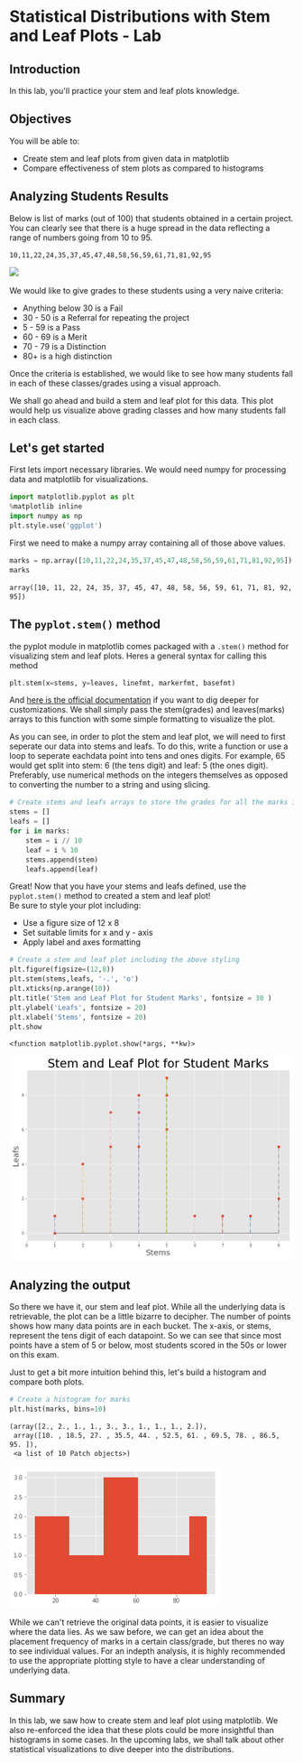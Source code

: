 
# Statistical Distributions with Stem and Leaf Plots - Lab

## Introduction

In this lab, you'll practice your stem and leaf plots knowledge.

## Objectives

You will be able to:

* Create stem and leaf plots from given data in matplotlib
* Compare effectiveness of stem plots as compared to histograms

## Analyzing Students Results

Below is list of marks (out of 100) that students obtained in a certain project. You can clearly see that there is a huge spread in the data reflecting a range of numbers going from 10 to 95. 

```
10,11,22,24,35,37,45,47,48,58,56,59,61,71,81,92,95
```
![](http://www.dasportsvault.com/wp-content/uploads/2016/05/results_icon.jpg?w=240)

We would like to give grades to these students using a very naive criteria:
* Anything below 30 is a Fail
* 30 - 50 is a Referral for repeating the project
* 5 - 59 is a Pass
* 60 - 69 is a Merit
* 70 - 79 is a Distinction
* 80+ is a high distinction

Once the criteria is established, we would like to see how many students fall in each of these classes/grades using a visual approach.

We shall go ahead and build a stem and leaf plot for this data. This plot would help us visualize above grading classes and how many students fall in each class.

## Let's get started 
First lets import necessary libraries. We would need numpy for processing data and matplotlib for visualizations. 


```python
import matplotlib.pyplot as plt
%matplotlib inline
import numpy as np
plt.style.use('ggplot')
```

First we need to make a numpy array containing all of those above values.


```python
marks = np.array([10,11,22,24,35,37,45,47,48,58,56,59,61,71,81,92,95])
marks
```




    array([10, 11, 22, 24, 35, 37, 45, 47, 48, 58, 56, 59, 61, 71, 81, 92, 95])



##  The `pyplot.stem()`  method

the pyplot module in matplotlib comes packaged with a `.stem()` method for visualizing stem and leaf plots. Heres a general syntax for calling this method
```python
plt.stem(x=stems, y=leaves, linefmt, markerfmt, basefmt)
```
And [here is the official documentation](https://matplotlib.org/api/_as_gen/matplotlib.pyplot.stem.html) if you want to dig deeper for customizations. We shall simply pass the stem(grades) and leaves(marks) arrays to this function with some simple formatting to visualize the plot.

As you can see, in order to plot the stem and leaf plot, we will need to first seperate our data into stems and leafs.
To do this, write a function or use a loop to seperate eachdata point into tens and ones digits. For example, 65 would get split into stem: 6 (the tens digit) and leaf: 5 (the ones digit). Preferably, use numerical methods on the integers themselves as opposed to converting the number to a string and using slicing.


```python
# Create stems and leafs arrays to store the grades for all the marks in marks array, in the same order.
stems = []   
leafs = []
for i in marks:
    stem = i // 10
    leaf = i % 10
    stems.append(stem)
    leafs.append(leaf)
```

Great! Now that you have your stems and leafs defined, use the `pyplot.stem()` method to created a stem and leaf plot!   
Be sure to style your plot including:

* Use a figure size of 12 x 8
* Set suitable limits for x and y - axis 
* Apply label and axes formatting 


```python
# Create a stem and leaf plot including the above styling
plt.figure(figsize=(12,8))
plt.stem(stems,leafs, '-.', 'o')
plt.xticks(np.arange(10))
plt.title('Stem and Leaf Plot for Student Marks', fontsize = 30 )
plt.ylabel('Leafs', fontsize = 20)
plt.xlabel('Stems', fontsize = 20)
plt.show
```




    <function matplotlib.pyplot.show(*args, **kw)>




![png](index_files/index_8_1.png)


## Analyzing the output
So there we have it, our stem and leaf plot. While all the underlying data is retrievable, the plot can be a little bizarre to decipher. The number of points shows how many data points are in each bucket. The x-axis, or stems, represent the tens digit of each datapoint. So we can see that since most points have a stem of 5 or below, most students scored in the 50s or lower on this exam.

Just to get a bit more intuition behind this, let's build a histogram and compare both plots.


```python
# Create a histogram for marks
plt.hist(marks, bins=10)
```




    (array([2., 2., 1., 1., 3., 3., 1., 1., 1., 2.]),
     array([10. , 18.5, 27. , 35.5, 44. , 52.5, 61. , 69.5, 78. , 86.5, 95. ]),
     <a list of 10 Patch objects>)




![png](index_files/index_10_1.png)


While we can't retrieve the original data points, it is easier to visualize where the data lies. As we saw before, we can get an idea about the placement frequency of marks in a certain class/grade, but theres no way to see individual values. For an indepth analysis, it is highly recommended to use the appropriate plotting style to have a clear understanding of underlying data.

## Summary

In this lab, we saw how to create stem and leaf plot using matplotlib. We also re-enforced the idea that these plots could be more insightful than histograms in some cases. In the upcoming labs, we shall talk about other statistical visualizations to dive deeper into the distributions.
